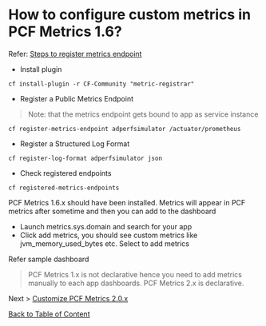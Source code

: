 # How to configure custom metrics in PCF Metrics 1.6?

Refer: [Steps to register metrics endpoint](https://docs.pivotal.io/platform/application-service/2-8/metric-registrar/using.html#json)

* Install plugin

```
cf install-plugin -r CF-Community "metric-registrar"
```

* Register a Public Metrics Endpoint
> Note: that the metrics endpoint gets bound to app as service instance

```
cf register-metrics-endpoint adperfsimulator /actuator/prometheus
```

* Register a Structured Log Format

```
cf register-log-format adperfsimulator json
```

* Check registered endpoints

```
cf registered-metrics-endpoints
```

PCF Metrics 1.6.x should have been installed.
Metrics will appear in PCF metrics after sometime and then you can add to the dashboard

* Launch metrics.sys.domain and search for your app
* Click add metrics, you should see custom metrics like jvm_memory_used_bytes etc. Select to add metrics


Refer sample dashboard

> PCF Metrics 1.x is not declarative hence you need to add metrics manually to each app dashboards.
PCF Metrics 2.x is declarative.

Next > [Customize PCF Metrics 2.0.x](customize-pcf-metrics-2-0.md)

[Back to Table of Content](../README.md)
